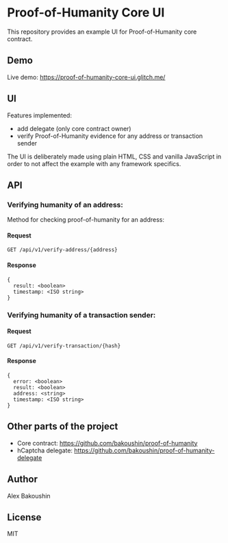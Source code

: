 # Proof-of-Humanity Core UI

This repository provides an example UI for Proof-of-Humanity core contract.

## Demo

Live demo: https://proof-of-humanity-core-ui.glitch.me/

## UI

Features implemented:
* add delegate (only core contract owner)
* verify Proof-of-Humanity evidence for any address or transaction sender

The UI is deliberately made using plain HTML, CSS and vanilla JavaScript in order to not affect the example with any framework specifics.

## API

### Verifying humanity of an address:

Method for checking proof-of-humanity for an address:

#### Request

```
GET /api/v1/verify-address/{address}
```

#### Response

```
{
  result: <boolean>
  timestamp: <ISO string>
}
```

### Verifying humanity of a transaction sender:

#### Request

```
GET /api/v1/verify-transaction/{hash}
```

#### Response

```
{
  error: <boolean>
  result: <boolean>
  address: <string>
  timestamp: <ISO string>
}
```

## Other parts of the project

* Core contract: https://github.com/bakoushin/proof-of-humanity
* hCaptcha delegate: https://github.com/bakoushin/proof-of-humanity-delegate

## Author

Alex Bakoushin

## License

MIT
